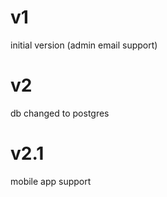 # v1
  initial version (admin email support)
# v2
  db changed to postgres
# v2.1
  mobile app support